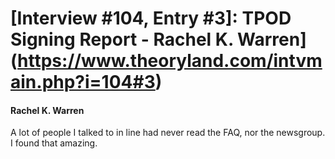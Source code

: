 # [Interview #104, Entry #3]: TPOD Signing Report - Rachel K. Warren](https://www.theoryland.com/intvmain.php?i=104#3)

#### Rachel K. Warren

A lot of people I talked to in line had never read the FAQ, nor the newsgroup. I found that amazing.

